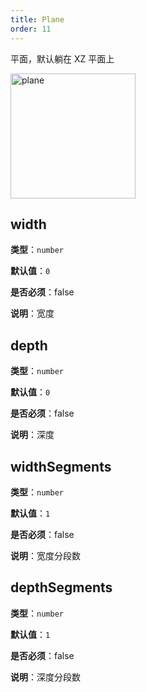```yaml
---
title: Plane
order: 11
---
```


平面，默认躺在 XZ 平面上

<img alt="plane" src="https://gw.alipayobjects.com/mdn/rms_6ae20b/afts/img/A*jN9zQp3RflAAAAAAAAAAAAAAARQnAQ" height='200'/>

## width

**类型**：`number`

**默认值**：`0`

**是否必须**：false

**说明**：宽度

## depth

**类型**：`number`

**默认值**：`0`

**是否必须**：false

**说明**：深度

## widthSegments

**类型**：`number`

**默认值**：`1`

**是否必须**：false

**说明**：宽度分段数

## depthSegments

**类型**：`number`

**默认值**：`1`

**是否必须**：false

**说明**：深度分段数
